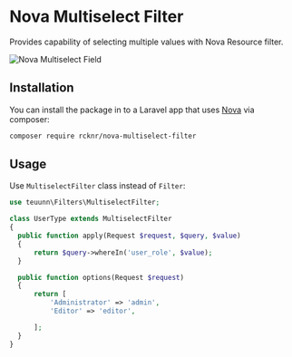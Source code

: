 # Nova Multiselect Filter

Provides capability of selecting multiple values with Nova Resource filter.

![Nova Multiselect Field](./screenshot.png)

## Installation

You can install the package in to a Laravel app that uses [Nova](https://nova.laravel.com) via composer:

```bash
composer require rcknr/nova-multiselect-filter
```

## Usage

Use `MultiselectFilter` class instead of `Filter`:

```php
use teuunn\Filters\MultiselectFilter;

class UserType extends MultiselectFilter
{
  public function apply(Request $request, $query, $value)
  {
      return $query->whereIn('user_role', $value);
  }

  public function options(Request $request)
  {
      return [
          'Administrator' => 'admin',
          'Editor' => 'editor',

      ];
  }
}
```
